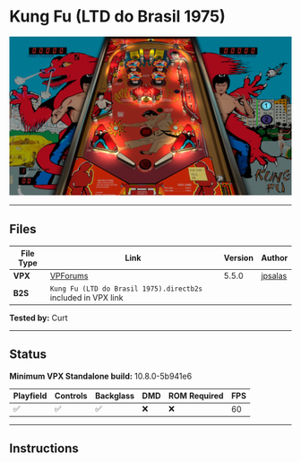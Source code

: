 # Kung Fu (LTD do Brasil 1975)

![Table Preview](../../images/vpx-kungfu-preview.jpg)

---

## Files
| File Type | Link | Version | Author | 
|-----------|--------|----------|--------------|
| **VPX** | [VPForums](https://www.vpforums.org/index.php?app=downloads&showfile=17429) | 5.5.0 | [jpsalas](https://www.vpforums.org/index.php?showuser=277) |
| **B2S** | `Kung Fu (LTD do Brasil 1975).directb2s` included in VPX link |


**Tested by:** Curt

---

## Status 
**Minimum VPX Standalone build:** 10.8.0-5b941e6

| Playfield | Controls | Backglass | DMD | ROM Required | FPS | 
|-----------|----------|-----------|-----|--------------|-----|
| :white_check_mark: | :white_check_mark: | :white_check_mark: | :x: | :x: | 60 |

---

## Instructions

